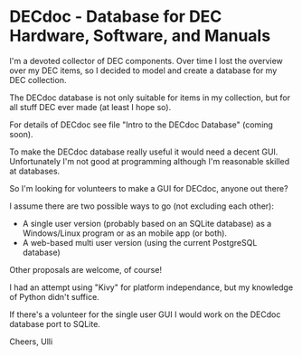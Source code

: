 # DECdoc - Database for DEC Hardware, Software, and Manuals

I'm a devoted collector of DEC components. Over time I lost the overview over my DEC items, so I decided to model and create a database for my DEC collection.

The DECdoc database is not only suitable for items in my collection, but for all stuff DEC ever made (at least I hope so).

For details of DECdoc see file "Intro to the DECdoc Database" (coming soon).

To make the DECdoc database really useful it would need a decent GUI. Unfortunately I'm not good at programming although I'm reasonable skilled at databases. 

So I'm looking for volunteers to make a GUI for DECdoc, anyone out there?

I assume there are two possible ways to go (not excluding each other):
- A single user version (probably based on an SQLite database) as a Windows/Linux program or as an mobile app (or both).
- A web-based multi user version (using the current PostgreSQL database)

Other proposals are welcome, of course!

I had an attempt using "Kivy" for platform independance, but my knowledge of Python didn't suffice.

If there's a volunteer for the single user GUI I would work on the DECdoc database port to SQLite.

Cheers, Ulli
